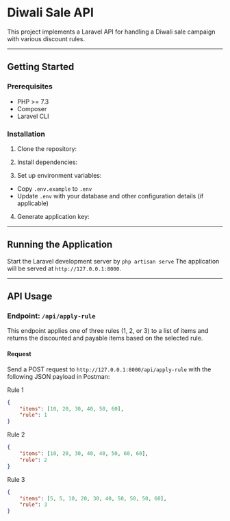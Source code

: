 
Diwali Sale API
========================

This project implements a Laravel API for handling a Diwali sale campaign with various discount rules.

------------------------------------------------------------
Getting Started
------------------------------------------------------------

### Prerequisites

- PHP >= 7.3
- Composer
- Laravel CLI

### Installation

1. Clone the repository:

2. Install dependencies:

3. Set up environment variables:
- Copy `.env.example` to `.env`
- Update `.env` with your database and other configuration details (if applicable)

4. Generate application key:

------------------------------------------------------------
Running the Application
------------------------------------------------------------

Start the Laravel development server by ```php artisan serve```
The application will be served at `http://127.0.0.1:8000`.

------------------------------------------------------------
API Usage
------------------------------------------------------------

### Endpoint: `/api/apply-rule`

This endpoint applies one of three rules (1, 2, or 3) to a list of items and returns the discounted and payable items based on the selected rule.

#### Request

Send a POST request to `http://127.0.0.1:8000/api/apply-rule` with the following JSON payload in Postman:

Rule 1 
```json
{
    "items": [10, 20, 30, 40, 50, 60],
    "rule": 1
}
```

Rule 2	
```json
{
    "items": [10, 20, 30, 40, 40, 50, 60, 60],
    "rule": 2
}
```

Rule 3 
```json
{
    "items": [5, 5, 10, 20, 30, 40, 50, 50, 50, 60],
    "rule": 3
}
```